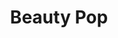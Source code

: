 --- 
title: "Beauty Pop"
publishdate: "2019-2-15T16:48:46+02:00"
src: "https://365manga.net/manga/beauty-pop"
image: "https://data.365manga.net/images/thumbnails/30531-beauty-pop.jpg"
description: " Beauty Pop manga summary: From Viz: Although a truly gifted hairstylist, Kiri Koshiba has no interest in using her talent to pursue fame and fortune, unlike the three popular boys in the 'Scissors Project' at school. Determined to become the best makeover team in Japan, they give showy makeovers to handpicked girls. As much as Kiri tries to shy away from the Scissors Project spotlight, she finds herself responding to…"
---